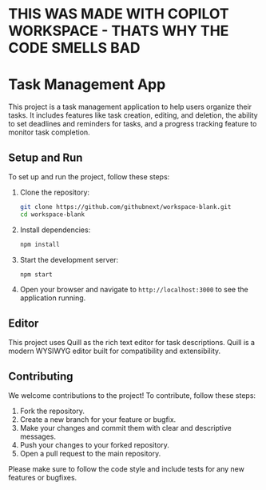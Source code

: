 # THIS WAS MADE WITH COPILOT WORKSPACE - THATS WHY THE CODE SMELLS BAD

# Task Management App

This project is a task management application to help users organize their tasks. It includes features like task creation, editing, and deletion, the ability to set deadlines and reminders for tasks, and a progress tracking feature to monitor task completion.

## Setup and Run

To set up and run the project, follow these steps:

1. Clone the repository:
   ```sh
   git clone https://github.com/githubnext/workspace-blank.git
   cd workspace-blank
   ```

2. Install dependencies:
   ```sh
   npm install
   ```

3. Start the development server:
   ```sh
   npm start
   ```

4. Open your browser and navigate to `http://localhost:3000` to see the application running.

## Editor

This project uses Quill as the rich text editor for task descriptions. Quill is a modern WYSIWYG editor built for compatibility and extensibility.

## Contributing

We welcome contributions to the project! To contribute, follow these steps:

1. Fork the repository.
2. Create a new branch for your feature or bugfix.
3. Make your changes and commit them with clear and descriptive messages.
4. Push your changes to your forked repository.
5. Open a pull request to the main repository.

Please make sure to follow the code style and include tests for any new features or bugfixes.
